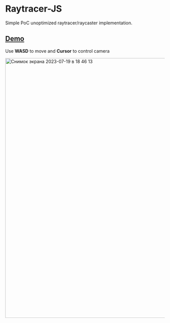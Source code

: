 # Raytracer-JS
Simple PoC unoptimized raytracer/raycaster implementation.

## [Demo](https://dra1ex.github.io/raytracer-js/)
Use **WASD** to move and **Cursor** to control camera

<img width="821" alt="Снимок экрана 2023-07-19 в 18 46 13" src="https://github.com/DrA1ex/raytracer-js/assets/1194059/d39f13ed-efd0-4e62-8a8d-089fa9d67162">
